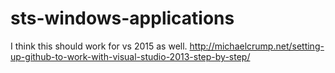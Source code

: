 # sts-windows-applications

I think this should work for vs 2015 as well.
http://michaelcrump.net/setting-up-github-to-work-with-visual-studio-2013-step-by-step/
